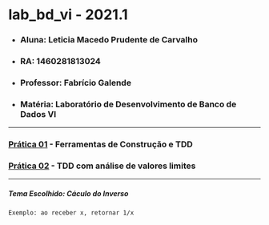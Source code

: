 # lab_bd_vi - 2021.1

- ### Aluna: Leticia Macedo Prudente de Carvalho
- ### RA: 1460281813024
- ### Professor: Fabrício Galende
- ### Matéria: Laboratório de Desenvolvimento de Banco de Dados VI
_________________
### [Prática 01](/pratica_01) - Ferramentas de Construção e TDD
### [Prática 02](/pratica_02) - TDD com análise de valores limites 
_________________
##### Tema Escolhido: Cáculo do Inverso 

```Exemplo: ao receber x, retornar 1/x```
